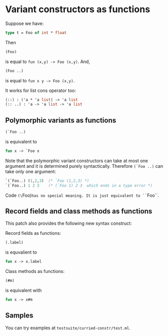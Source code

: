 Variant constructors as functions
==================================

Suppose we have:

```ocaml
type t = Foo of int * float
```

Then

```ocaml
(Foo) 
```

is equal to `fun (x,y) -> Foo (x,y)`. And,

```ocaml
(Foo ..)
```

is equal to `fun x y -> Foo (x,y)`.

It works for list cons operator too:

```ocaml
(::) : ('a * 'a list) -> 'a list
(:: ..) : 'a -> 'a list -> 'a list
```

Polymorphic variants as functions
---------------------------------------------

```ocaml
(`Foo ..)
```

is equivalent to 

```ocaml
fun x -> `Foo x
```

Note that the polymorphic variant constructors can take at most 
one argument and it is determined purely syntactically. 
Therefore ``(`Foo ..)`` can take only one argument:

```ocaml
`(`Foo..) (1,2,3)  (* `Foo (1,2,3) *)
`(`Foo..) 1 2 3    (* (`Foo 1) 2 3  which ends in a type error *)
```

Code `(\`Foo)` has no special meaning. It is just equivalent to `` `Foo``.

Record fields and class methods as functions
---------------------------------------------

This patch also provides the following new syntax construct:

Record fields as functions:

```ocaml
(.label)
```

is equvalient to 

```ocaml
fun x -> x.label
```

Class methods as functions:

```ocaml
(#m)
```

is equivalent with

```ocaml
fun x -> x#m
```

Samples
---------------------------------------------

You can try examples at `testsuite/curried-constr/test.ml`.

